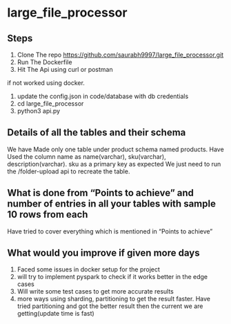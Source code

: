 # large_file_processor

## Steps
1) Clone The repo https://github.com/saurabh9997/large_file_processor.git
2) Run The Dockerfile
3) Hit The Api using curl or postman

if not worked using docker.
1) update the config.json in code/database with db credentials
2) cd large_file_processor
3) python3 api.py


## Details of all the tables and their schema
We have Made only one table under product schema named products.
Have Used the column name as name(varchar), sku(varchar), description(varchar).
 sku as a primary key as expected
We just need to run the /folder-upload api to recreate the table.


## What is done from “Points to achieve” and number of entries in all your tables with sample 10 rows from each
Have tried to cover everything which is mentioned in “Points to achieve”

## What would you improve if given more days
1) Faced some issues in docker setup for the project
2) will try to implement pyspark to check if it works better in the edge cases
3) Will write some test cases to get more accurate results
4) more ways using sharding, partitioning to get the result faster. Have tried partitioning and got the better result then the current we are getting(update time is fast)
